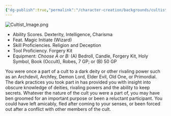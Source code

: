 ```yaml
---
{"dg-publish":true,"permalink":"/character-creation/backgrounds/cultist/"}
---
```


![Cultist_Image.png](/img/user/Config/DATA/Image%20Storage/Cultist_Image.png)
- Ability Scores. Dexterity, Intelligence, Charisma
- Feat. Magic Initiate (Wizard)
- Skill Proficiencies. Religion and Deception
- Tool Proficiency. Forgery Kit
- Equipment: *Choose A or B:* (A) Bedroll, Candle, Forgery Kit, Holy Symbol, Book (Occult), Robes, 7 GP; or (B) 50 GP

You were once a part of a cult to a dark deity or other rivaling power such as an Archdevil, Archfey, Demon Lord, Elder Evil, Old One, or Primordial. The dark practices you took part in has provided you with insight into obscure knowledge of deities, rivaling powers and the ability to keep secrets. Whatever the nature of the cult you were a part of, you may have ben groomed for an important purpose or been a reluctant participant. You could have left amicably, fled after coming to your senses, or been forced out after a conflict with other members of the cult. 